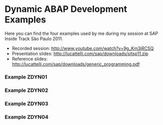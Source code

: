 Dynamic ABAP Development Examples
=====================

Here you can find the four examples used by me during my session at SAP Inside Track São Paulo 2011.
 - Recorded session: http://www.youtube.com/watch?v=9g_Km3iRCSQ
 - Presentation slides: http://lucattelli.com/sap/downloads/sitsp11.zip
 - Reference slides: http://lucattelli.com/sap/downloads/generic_programming.pdf

### Example ZDYN01

### Example ZDYN02

### Example ZDYN03

### Example ZDYN04
